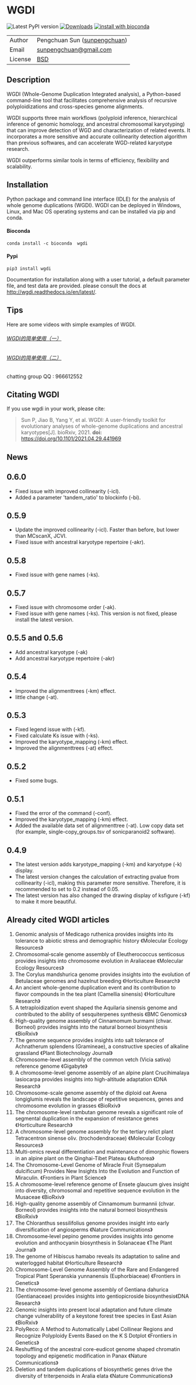 # WGDI

![Latest PyPI version](https://img.shields.io/pypi/v/wgdi.svg) [![Downloads](https://pepy.tech/badge/wgdi/month)](https://pepy.tech/project/wgdi) [![install with bioconda](https://img.shields.io/badge/install%20with-bioconda-brightgreen.svg?style=flat)](http://bioconda.github.io/recipes/wgdi/README.html)

| | |
| --- | --- |
| Author  | Pengchuan Sun ([sunpengchuan](https//github.com/sunpengchuan)) |
| Email   | <sunpengchuan@gmail.com> |
| License | [BSD](http://creativecommons.org/licenses/BSD/) |

## Description

WGDI (Whole-Genome Duplication Integrated analysis), a Python-based command-line tool that facilitates comprehensive analysis of recursive polyploidizations and cross-species genome alignments.

WGDI supports three main workflows (polyploid inference, hierarchical inference of genomic homology, and ancestral chromosomal karyotyping) that can improve detection of WGD and characterization of related events. It incorporates a more sensitive and accurate collinearity detection algorithm than previous softwares, and can accelerate WGD-related karyotype research.

WGDI outperforms similar tools in terms of efficiency, flexibility and scalability.

## Installation

Python package and command line interface (IDLE) for the analysis of whole genome duplications (WGDI). WGDI can be deployed in Windows, Linux, and Mac OS operating systems and can be installed via pip and conda.

#### Bioconda

```
conda install -c bioconda  wgdi
```

#### Pypi

```
pip3 install wgdi
```

Documentation for installation along with a user tutorial, a default parameter file, and test data are provided. please consult the docs at <http://wgdi.readthedocs.io/en/latest/>.

## Tips

Here are some videos with simple examples of WGDI.

###### [WGDI的简单使用（一）](https://www.bilibili.com/video/BV1qK4y1U7eK)

###### [WGDI的简单使用（二）](https://www.bilibili.com/video/BV195411P7L1)

chatting group QQ : 966612552

## Citating WGDI

If you use wgdi in your work, please cite:

> Sun P, Jiao B, Yang Y, et al. WGDI: A user-friendly toolkit for evolutionary analyses of whole-genome duplications and ancestral karyotypes[J]. bioRxiv, 2021. **doi:** https://doi.org/10.1101/2021.04.29.441969

## News

## 0.6.0

* Fixed issue with improved collinearity (-icl).
* Added a parameter 'tandem_ratio' to blockinfo (-bi).

## 0.5.9

* Update the improved collinearity (-icl). Faster than before, but lower than MCscanX, JCVI.
* Fixed issue with ancestral karyotype repertoire (-akr).

## 0.5.8

* Fixed issue with gene names (-ks).

## 0.5.7
- Fixed issue with chromosome order (-ak).
- Fixed issue with gene names (-ks).  This version is not fixed, please install the latest version.

## 0.5.5 and 0.5.6
* Add ancestral karyotype (-ak)
* Add ancestral karyotype repertoire (-akr)

## 0.5.4
* Improved the alignmenttrees (-km) effect.
* little change (-at).

## 0.5.3
* Fixed legend issue with (-kf).
* Fixed calculate Ks issue with (-ks).
* Improved the karyotype_mapping (-km) effect.
* Improved the alignmenttrees (-at) effect.

## 0.5.2
* Fixed some bugs.

## 0.5.1
* Fixed the error of the command (-conf).
* Improved the karyotype_mapping (-km) effect.
* Added the available data set of alignmenttree (-at). Low copy data set (for example, single-copy_groups.tsv of sonicparanoid2 software).

## 0.4.9
* The latest version adds karyotype_mapping (-km) and karyotype (-k) display.
* The latest version changes the calculation of extracting pvalue from collinearity (-icl), making this parameter more sensitive. Therefore, it is recommended to set to 0.2 instead of 0.05.
* The latest version has also changed the drawing display of ksfigure (-kf) to make it more beautiful.

## Already cited WGDI articles
1. Genomic analysis of Medicago ruthenica provides insights into its tolerance to abiotic stress and demographic history 《Molecular Ecology Resources》
2. Chromosomal‐scale genome assembly of Eleutherococcus senticosus provides insights into chromosome evolution in Araliaceae 《Molecular Ecology Resources》
3. The Corylus mandshurica genome provides insights into the evolution of Betulaceae genomes and hazelnut breeding 《Horticulture Research》
4. An ancient whole-genome duplication event and its contribution to flavor compounds in the tea plant (Camellia sinensis) 《Horticulture Research》
5. A tetraploidization event shaped the Aquilaria sinensis genome and contributed to the ability of sesquiterpenes synthesis 《BMC Genomics》
6. High-quality genome assembly of Cinnamomum burmami (chvar. Borneol) provides insights into the natural borneol biosynthesis 《BioRxiv》
7. The genome sequence provides insights into salt tolerance of Achnatherum splendens (Gramineae), a constructive species of alkaline grassland 《Plant Biotechnology Journal》
8. Chromosome-level assembly of the common vetch (Vicia sativa) reference genome 《Gigabyte》
9. A chromosome-level genome assembly of an alpine plant Crucihimalaya lasiocarpa provides insights into high-altitude adaptation 《DNA Research》
10. Chromosome-scale genome assembly of the diploid oat Avena longiglumis reveals the landscape of repetitive sequences, genes and chromosome evolution in grasses 《BioRxiv》
11. The chromosome-level rambutan genome reveals a significant role of segmental duplication in the expansion of resistance genes 《Horticulture Research》
12. A chromosome-level genome assembly for the tertiary relict plant Tetracentron sinense oliv. (trochodendraceae) 《Molecular Ecology Resources》
13. Multi-omics reveal differentiation and maintenance of dimorphic flowers in an alpine plant on the Qinghai-Tibet Plateau 《Authorea》
14. The Chromosome-Level Genome of Miracle Fruit (Synsepalum dulcificum) Provides New Insights Into the Evolution and Function of Miraculin. 《Frontiers in Plant Science》
15. A chromosome-level reference genome of Ensete glaucum gives insight into diversity, chromosomal and repetitive sequence evolution in the Musaceae 《BioRxiv》
16. High-quality genome assembly of Cinnamomum burmannii (chvar. Borneol) provides insights into the natural borneol biosynthesis 《BioRxiv》
17. The Chloranthus sessilifolius genome provides insight into early diversification of angiosperms 《Nature Communications》
18. Chromosome‐level pepino genome provides insights into genome evolution and anthocyanin biosynthesis in Solanaceae 《The Plant Journal》
19. The genome of Hibiscus hamabo reveals its adaptation to saline and waterlogged habitat 《Horticulture Research》
20. Chromosome-Level Genome Assembly of the Rare and Endangered Tropical Plant Speranskia yunnanensis (Euphorbiaceae) 《Frontiers in Genetics》
21. The chromosome-level genome assembly of Gentiana dahurica (Gentianaceae) provides insights into gentiopicroside biosynthesis《DNA Research》
22. Genomic insights into present local adaptation and future climate change vulnerability of a keystone forest tree species in East Asian 《BioRxiv》
23. PolyReco: A Method to Automatically Label Collinear Regions and Recognize Polyploidy Events Based on the K S Dotplot 《Frontiers in Genetics》
24. Reshuffling of the ancestral core-eudicot genome shaped chromatin topology and epigenetic modification in Panax 《Nature Communications》
25. Deletion and tandem duplications of biosynthetic genes drive the diversity of triterpenoids in Aralia elata 《Nature Communications》

